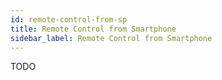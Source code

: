 ```yaml
---
id: remote-control-from-sp
title: Remote Control from Smartphone
sidebar_label: Remote Control from Smartphone
---
```


TODO
